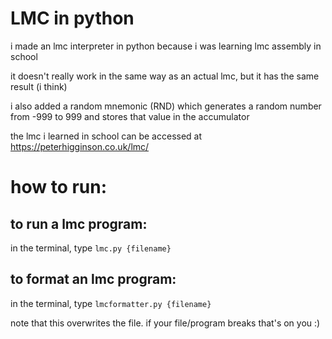 # LMC in python

i made an lmc interpreter in python because i was learning lmc assembly in school

it doesn't really work in the same way as an actual lmc, but it has the same result (i think)

i also added a random mnemonic (RND) which generates a random number from -999 to 999 and stores that value in the accumulator

the lmc i learned in school can be accessed at https://peterhigginson.co.uk/lmc/

# how to run:

## to run a lmc program:

in the terminal, type `lmc.py {filename}`

## to format an lmc program:

in the terminal, type `lmcformatter.py {filename}`

note that this overwrites the file. if your file/program breaks that's on you :)